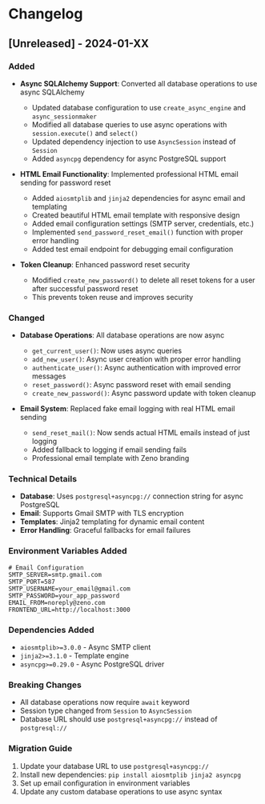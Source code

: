 # Changelog

## [Unreleased] - 2024-01-XX

### Added
- **Async SQLAlchemy Support**: Converted all database operations to use async SQLAlchemy
  - Updated database configuration to use `create_async_engine` and `async_sessionmaker`
  - Modified all database queries to use async operations with `session.execute()` and `select()`
  - Updated dependency injection to use `AsyncSession` instead of `Session`
  - Added `asyncpg` dependency for async PostgreSQL support

- **HTML Email Functionality**: Implemented professional HTML email sending for password reset
  - Added `aiosmtplib` and `jinja2` dependencies for async email and templating
  - Created beautiful HTML email template with responsive design
  - Added email configuration settings (SMTP server, credentials, etc.)
  - Implemented `send_password_reset_email()` function with proper error handling
  - Added test email endpoint for debugging email configuration

- **Token Cleanup**: Enhanced password reset security
  - Modified `create_new_password()` to delete all reset tokens for a user after successful password reset
  - This prevents token reuse and improves security

### Changed
- **Database Operations**: All database operations are now async
  - `get_current_user()`: Now uses async queries
  - `add_new_user()`: Async user creation with proper error handling
  - `authenticate_user()`: Async authentication with improved error messages
  - `reset_password()`: Async password reset with email sending
  - `create_new_password()`: Async password update with token cleanup

- **Email System**: Replaced fake email logging with real HTML email sending
  - `send_reset_mail()`: Now sends actual HTML emails instead of just logging
  - Added fallback to logging if email sending fails
  - Professional email template with Zeno branding

### Technical Details
- **Database**: Uses `postgresql+asyncpg://` connection string for async PostgreSQL
- **Email**: Supports Gmail SMTP with TLS encryption
- **Templates**: Jinja2 templating for dynamic email content
- **Error Handling**: Graceful fallbacks for email failures

### Environment Variables Added
```env
# Email Configuration
SMTP_SERVER=smtp.gmail.com
SMTP_PORT=587
SMTP_USERNAME=your_email@gmail.com
SMTP_PASSWORD=your_app_password
EMAIL_FROM=noreply@zeno.com
FRONTEND_URL=http://localhost:3000
```

### Dependencies Added
- `aiosmtplib>=3.0.0` - Async SMTP client
- `jinja2>=3.1.0` - Template engine
- `asyncpg>=0.29.0` - Async PostgreSQL driver

### Breaking Changes
- All database operations now require `await` keyword
- Session type changed from `Session` to `AsyncSession`
- Database URL should use `postgresql+asyncpg://` instead of `postgresql://`

### Migration Guide
1. Update your database URL to use `postgresql+asyncpg://`
2. Install new dependencies: `pip install aiosmtplib jinja2 asyncpg`
3. Set up email configuration in environment variables
4. Update any custom database operations to use async syntax 